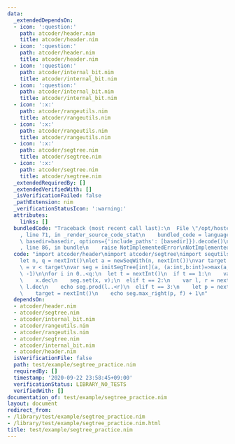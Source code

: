 ```yaml
---
data:
  _extendedDependsOn:
  - icon: ':question:'
    path: atcoder/header.nim
    title: atcoder/header.nim
  - icon: ':question:'
    path: atcoder/header.nim
    title: atcoder/header.nim
  - icon: ':question:'
    path: atcoder/internal_bit.nim
    title: atcoder/internal_bit.nim
  - icon: ':question:'
    path: atcoder/internal_bit.nim
    title: atcoder/internal_bit.nim
  - icon: ':x:'
    path: atcoder/rangeutils.nim
    title: atcoder/rangeutils.nim
  - icon: ':x:'
    path: atcoder/rangeutils.nim
    title: atcoder/rangeutils.nim
  - icon: ':x:'
    path: atcoder/segtree.nim
    title: atcoder/segtree.nim
  - icon: ':x:'
    path: atcoder/segtree.nim
    title: atcoder/segtree.nim
  _extendedRequiredBy: []
  _extendedVerifiedWith: []
  _isVerificationFailed: false
  _pathExtension: nim
  _verificationStatusIcon: ':warning:'
  attributes:
    links: []
  bundledCode: "Traceback (most recent call last):\n  File \"/opt/hostedtoolcache/Python/3.9.6/x64/lib/python3.9/site-packages/onlinejudge_verify/documentation/build.py\"\
    , line 71, in _render_source_code_stat\n    bundled_code = language.bundle(stat.path,\
    \ basedir=basedir, options={'include_paths': [basedir]}).decode()\n  File \"/opt/hostedtoolcache/Python/3.9.6/x64/lib/python3.9/site-packages/onlinejudge_verify/languages/nim.py\"\
    , line 86, in bundle\n    raise NotImplementedError\nNotImplementedError\n"
  code: "import atcoder/header\nimport atcoder/segtree\nimport sequtils, sugar\n\n\
    let n, q = nextInt()\nlet a = newSeqWith(n, nextInt())\nvar target:int\nproc f(v:int):bool\
    \ = v < target\nvar seg = initSegTree[int](a, (a:int,b:int)=>max(a, b), () =>\
    \ -1)\n\nfor i in 0..<q:\n  let t = nextInt()\n  if t == 1:\n    var x, v = nextInt()\n\
    \    x.dec\n    seg.set(x, v);\n  elif t == 2:\n    var l, r = nextInt()\n   \
    \ l.dec\n    echo seg.prod(l..<r)\n  elif t == 3:\n    let p = nextInt() - 1\n\
    \    target = nextInt()\n    echo seg.max_right(p, f) + 1\n"
  dependsOn:
  - atcoder/header.nim
  - atcoder/segtree.nim
  - atcoder/internal_bit.nim
  - atcoder/rangeutils.nim
  - atcoder/rangeutils.nim
  - atcoder/segtree.nim
  - atcoder/internal_bit.nim
  - atcoder/header.nim
  isVerificationFile: false
  path: test/example/segtree_practice.nim
  requiredBy: []
  timestamp: '2020-09-22 23:58:45+09:00'
  verificationStatus: LIBRARY_NO_TESTS
  verifiedWith: []
documentation_of: test/example/segtree_practice.nim
layout: document
redirect_from:
- /library/test/example/segtree_practice.nim
- /library/test/example/segtree_practice.nim.html
title: test/example/segtree_practice.nim
---
```

